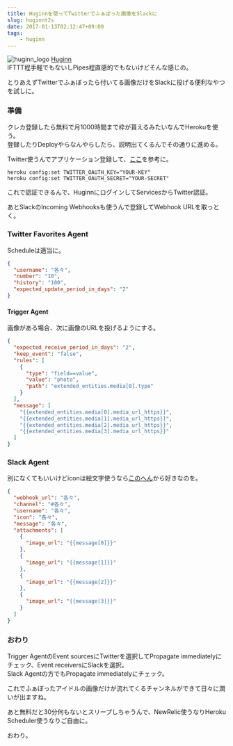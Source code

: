 ```yaml
---
title: Huginnを使ってTwitterでふぁぼった画像をSlackに
slug: huginnt2s
date: 2017-01-13T02:12:47+09:00
tags:
    - huginn
---
```


![huginn_logo](/img/huginn_logo.png)
[Huginn](https://github.com/cantino/huginn)  
IFTTT程手軽でもないしPipes程直感的でもないけどそんな感じの。  

とりあえずTwitterでふぁぼったら付いてる画像だけをSlackに投げる便利なやつを試しに。  
<!--more-->

### 準備
クレカ登録したら無料で月1000時間まで枠が貰えるみたいなんでHerokuを使う。  
登録したりDeployやらなんやらしたら、説明出てくるんでその通りに進める。  

Twitter使うんでアプリケーション登録して、[ここ](https://github.com/cantino/huginn/wiki/Configuring-OAuth-applications)を参考に。
```
heroku config:set TWITTER_OAUTH_KEY="YOUR-KEY"
heroku config:set TWITTER_OAUTH_SECRET="YOUR-SECRET"
```
これで認証できるんで、HuginnにログインしてServicesからTwitter認証。

あとSlackのIncoming Webhooksも使うんで登録してWebhook URLを取っとく。

### Twitter Favorites Agent
Scheduleは適当に。
```json
{
  "username": "各々",
  "number": "10",
  "history": "100",
  "expected_update_period_in_days": "2"
}
```
#### Trigger Agent
画像がある場合、次に画像のURLを投げるようにする。
```json
{
  "expected_receive_period_in_days": "2",
  "keep_event": "false",
  "rules": [
    {
      "type": "field==value",
      "value": "photo",
      "path": "extended_entities.media[0].type"
    }
  ],
  "message": [
    "{{extended_entities.media[0].media_url_https}}",
    "{{extended_entities.media[1].media_url_https}}",
    "{{extended_entities.media[2].media_url_https}}",
    "{{extended_entities.media[3].media_url_https}}"
  ]
}
```

### Slack Agent
別になくてもいいけどiconは絵文字使うなら[このへん](//www.webpagefx.com/tools/emoji-cheat-sheet/)から好きなのを。
```json
{
  "webhook_url": "各々",
  "channel": "#各々",
  "username": "各々",
  "icon": "各々",
  "message": "各々",
  "attachments": [
    {
      "image_url": "{{message[0]}}"
    },
    {
      "image_url": "{{message[1]}}"
    },
    {
      "image_url": "{{message[2]}}"
    },
    {
      "image_url": "{{message[3]}}"
    }
  ]
}
```

### おわり
Trigger AgentのEvent sourcesにTwitterを選択してPropagate immediatelyにチェック、Event receiversにSlackを選択。  
Slack Agentの方でもPropagate immediatelyにチェック。  

これでふぁぼったアイドルの画像だけが流れてくるチャンネルができて日々に潤いが出ますね。  

あと無料だと30分何もないとスリープしちゃうんで、NewRelic使うなりHeroku Scheduler使うなりご自由に。  

おわり。  
